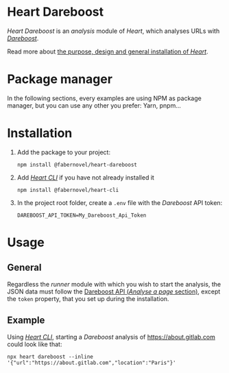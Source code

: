 # Heart Dareboost

_Heart Dareboost_ is an _analysis_ module of _Heart_, which analyses URLs with _[Dareboost](https://www.dareboost.com/)_.

Read more about [the purpose, design and general installation of _Heart_](https://www.fabernovel.com/en/clients/cases/heart-a-tool-for-automating-web-quality-metrics).

# Package manager

In the following sections, every examples are using NPM as package manager, but you can use any other you prefer: Yarn, pnpm...

# Installation

1. Add the package to your project:

    ```shell
    npm install @fabernovel/heart-dareboost
    ```

2. Add _[Heart CLI](https://www.npmjs.com/package/@fabernovel/heart-cli)_ if you have not already installed it

    ```shell
    npm install @fabernovel/heart-cli
    ```

3. In the project root folder, create a `.env` file with the _Dareboost_ API token:

    ```dotenv
    DAREBOOST_API_TOKEN=My_Dareboost_Api_Token
    ```

# Usage

## General

Regardless the _runner_ module with which you wish to start the analysis, the JSON data must follow the [Dareboost API (_Analyse a page_ section)](https://www.dareboost.com/en/documentation-api#analyse), except the `token` property, that you set up during the installation.

## Example

Using _[Heart CLI](https://www.npmjs.com/package/@fabernovel/heart-cli)_, starting a _Dareboost_ analysis of https://about.gitlab.com could look like that:

```shell
npx heart dareboost --inline '{"url":"https://about.gitlab.com","location":"Paris"}'
```
